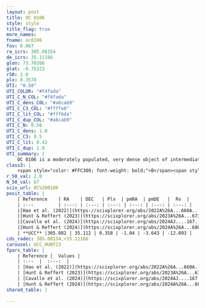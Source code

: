 ```yaml
---
layout: post
title: OC 0106
style: style
title_flag: true
more_names: 
fname: oc0106
fov: 0.067
ra_icrs: 305.08154
de_icrs: 35.11166
glon: 73.70266
glat: -0.75323
r50: 2.0
plx: 0.3578
UTI: "0.58"
UTI_COLOR: "#f4fada"
UTI_C_N_COL: "#f4fada"
UTI_C_dens_COL: "#a6cab9"
UTI_C_C3_COL: "#ffffe8"
UTI_C_lit_COL: "#fff6da"
UTI_C_dup_COL: "#a6cab9"
UTI_C_N: 0.58
UTI_C_dens: 1.0
UTI_C_C3: 0.5
UTI_C_lit: 0.42
UTI_C_dup: 1.0
UTI_summary: |
    OC 0106 is a moderately populated, very dense object of intermediate C3 quality. It was recently reported in the literature.
class3: |
    <span style="color: #FFC300; font-weight: bold;">B</span><span style="color: #FFC300; font-weight: bold;">B</span>
r_50_val: 2.0
N_50_val: 67
scix_url: OC%200106
posit_table: |
    | Reference    | RA    | DEC   | Plx  | pmRA  | pmDE   |  Rv  |
    | :---         | :---: | :---: | :---: | :---: | :---: | :---: |
    |[Hao et al. (2022)](https://scixplorer.org/abs/2022A%26A...660A...4H) | 305.082 | 35.108 | 0.361 | -1.076 | -3.639 | -7.449 |
    |[Hunt & Reffert (2023)](https://scixplorer.org/abs/2023A%26A...673A.114H) | 305.089 | 35.114 | 0.362 | -1.062 | -3.663 | 11.399 |
    |[Cavallo et al. (2024)](https://scixplorer.org/abs/2024AJ....167...12C) | 305.086 | 35.101 | 0.367 | -- | -- | -- |
    |[Hunt & Reffert (2024)](https://scixplorer.org/abs/2024A%26A...686A..42H) | 305.089 | 35.114 | 0.362 | -1.062 | -3.663 | 11.399 |
    | **UCC** |305.082 | 35.112 | 0.358 | -1.04 | -3.643 | -12.093 | 
cds_radec: 305.08154,+35.11166
carousel: UCC_HUNT23
fpars_table: |
    | Reference |  Values |
    | :---  |  :---:  |
    | [Hao et al. (2022)](https://scixplorer.org/abs/2022A%26A...660A...4H) | `AG=4.04, age=6.7, Z=0.019` |
    | [Hunt & Reffert (2023)](https://scixplorer.org/abs/2023A%26A...673A.114H) | `AV50=3.94, diffAV50=2.365, MOD50=12.021, logAge50=8.199` |
    | [Cavallo et al. (2024)](https://scixplorer.org/abs/2024AJ....167...12C) | `AV50=3.85, dMod50=12.0, logAge50=8.17, [Fe/H]50=0.36` |
    | [Hunt & Reffert (2024)](https://scixplorer.org/abs/2024A%26A...686A..42H) | `MassJ=795.951` |
shared_table: |
    
---
```

